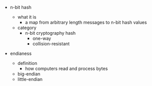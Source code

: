 - n-bit hash
    - what it is
        - a map from arbitrary length messages to n-bit hash values
    - category
        - n-bit cryptography hash
            - one-way
            - collision-resistant

- endianess
    - definition
        - how computers read and process bytes
    - big-endian
    - little-endian
    

